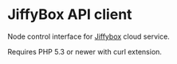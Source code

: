 # JiffyBox API client

Node control interface for [Jiffybox](https://www.jiffybox.de/) cloud service.

Requires PHP 5.3 or newer with curl extension.
